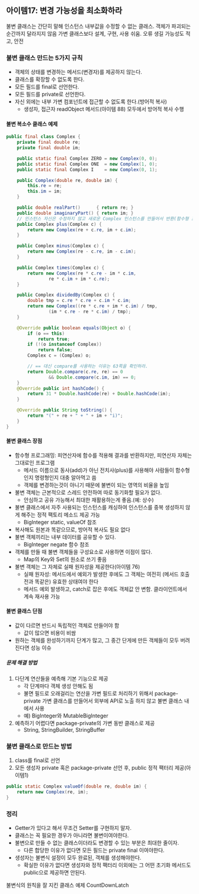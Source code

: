 ## 아이템17: 변경 가능성을 최소화하라
불변 클래스는 간단히 말해 인스턴스 내부값을 수정할 수 없는 클래스. 객체가 파괴되는 순간까지 달라지지 않음
가변 클래스보다 설계, 구현, 사용 쉬움. 오류 생길 가능성도 적고, 안전
### 불변 클래스 만드는 5가지 규칙
- 객체의 상태를 변경하는 메서드(변경자)를 제공하지 않는다.
- 클래스를 확장할 수 없도록 한다.
- 모든 필드를 final로 선언한다.
- 모든 필드를 private로 선언한다. 
- 자신 외에는 내부 가변 컴포넌트에 접근할 수 없도록 한다.(방어적 복사)
  - 생성자, 접근자 readObject 메서드(아이템 88) 모두에서 방어적 복사 수행

#### 불변 복소수 클래스 예제
``` java
public final class Complex {
    private final double re;
    private final double im;

    public static final Complex ZERO = new Complex(0, 0);
    public static final Complex ONE  = new Complex(1, 0);
    public static final Complex I    = new Complex(0, 1);

    public Complex(double re, double im) {
        this.re = re;
        this.im = im;
    }

    public double realPart()      { return re; }
    public double imaginaryPart() { return im; }
    // 인스턴스 자신은 수정하지 않고 새로운 Complex 인스턴스를 만들어서 반환(함수형 프로그래밍)
    public Complex plus(Complex c) {
        return new Complex(re + c.re, im + c.im);
    }

    public Complex minus(Complex c) {
        return new Complex(re - c.re, im - c.im);
    }

    public Complex times(Complex c) {
        return new Complex(re * c.re - im * c.im,
                re * c.im + im * c.re);
    }

    public Complex dividedBy(Complex c) {
        double tmp = c.re * c.re + c.im * c.im;
        return new Complex((re * c.re + im * c.im) / tmp,
                (im * c.re - re * c.im) / tmp);
    }

    @Override public boolean equals(Object o) {
        if (o == this)
            return true;
        if (!(o instanceof Complex))
            return false;
        Complex c = (Complex) o;

        // == 대신 compare를 사용하는 이유는 63쪽을 확인하라.
        return Double.compare(c.re, re) == 0
                && Double.compare(c.im, im) == 0;
    }
    @Override public int hashCode() {
        return 31 * Double.hashCode(re) + Double.hashCode(im);
    }

    @Override public String toString() {
        return "(" + re + " + " + im + "i)";
    }
}
```
#### 불변 클래스 장점
- 함수형 프로그래밍: 피연산자에 함수를 적용해 결과를 반환하지만, 피연산자 자체는 그대로인 프로그램
  - 메서드 이름으로 동사(add)가 아닌 전치사(plus)를 사용해야 사람들이 함수형인지 명령형인지 대충 알아먹고 씀
  - 객체를 변경하는것이 아니기 때문에 불변이 되는 영역의 비율을 높임
- 불변 객체는 근본적으로 스레드 안전하여 따로 동기화할 필요가 없다.
  - 안심하고 공유 가능해서 최대한 재활용하는게 좋음.(예: 상수)
- 불변 클래스에서 자주 사용되는 인스턴스를 캐싱하여 인스턴스를 중복 생성하지 않게 해주는 정적 팩토리 메소드 제공 가능
  - BigInteger static, valueOf 참조
- 복사해도 원본과 똑같으므로, 방어적 복사도 필요 없다
- 불변 객체끼리는 내부 데이터를 공유할 수 있다.
  - BigInteger negate 함수 참조
- 객체를 만들 때 불변 객체들을 구성요소로 사용하면 이점이 많다.
  - Map의 Key와 Set의 원소로 쓰기 좋음
- 불변 객체는 그 자체로 실패 원자성을 제공한다(아이템 76)
  - 실패 원자성: 메서드에서 예외가 발생한 후에도 그 객체는 여전히 (메서드 호출 전과 똑같은) 유효한 상태여야 한다
  - 메서드 예외 발생하고, catch로 잡은 후에도 객체값 안 변함. 클라이언트에서 계속 재사용 가능
#### 불변 클래스 단점
- 값이 다르면 반드시 독립적인 객체로 만들어야 함
  - 값이 많으면 비용이 비쌈
- 원하는 객체를 완성하기까지 단계가 많고, 그 중간 단게에 만든 객체들이 모두 버려진다면 성능 이슈
##### 문제 해결 방법
1. 다단계 연산들을 예측해 기본 기능으로 제공
   - 각 단계마다 객체 생성 안해도 됨
   - 불면 필드로 오래걸리는 연산을 가변 필드로 처리하기 위해서 package-private 가변 클래스를 만들어서 외부에 API로 노출 하지 않고 불변 클래스 내에서 사용
   - 예) BigInteger와 MutableBigInteger
2. 예측하기 어렵다면 package-private의 가변 동반 클래스로 제공
   - String, StringBuilder, StringBuffer
### 불변 클래스로 만드는 방법
1. class를 final로 선언
2. 모든 생성자 private 혹은 package-private 선언 후, public 정적 팩터리 제공(아이템1)
``` java
public static Complex valueOf(double re, double im) {
    return new Complex(re, im);
}
```
### 정리
- Getter가 있다고 해서 무조건 Setter를 구현하지 말자.
- 클래스는 꼭 필요한 경우가 아니라면 불변이여야한다.
- 불변으로 만들 수 없는 클래스이더라도 변경할 수 있는 부분은 최대한 줄이자.
  - 다른 합당한 이유가 없다면 모든 필드는 private final 이여야한다.
- 생성자는 불변식 설정이 모두 완료된, 객체를 생성해야한다.
  - 확실한 이유가 없다면 생성자와 정적 팩터리 이외에는 그 어떤 초기화 메서드도 public으로 제공하면 안된다.

불변식의 원칙을 잘 지킨 클래스 예제 CountDownLatch

